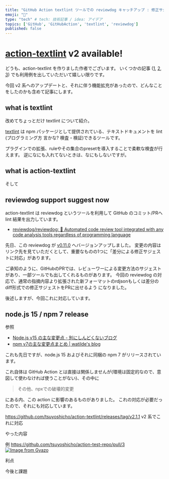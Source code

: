 ```yaml
---
title: "GitHub Action textlint ツールでの reviewdog キャッチアップ : 修正サジェスト"
emoji: "🐶"
type: "tech" # tech: 技術記事 / idea: アイデア
topics: ['GitHub', 'GitHubAction', 'textlint', 'reviewdog']
published: false
---
```


# [action-textlint](https://github.com/tsuyoshicho/action-textlint) v2 available!

どうも、action-textlint を作りました作者でございます。
いくつかの記事 ([1](https://zenn.dev/serima/articles/4dac7baf0b9377b0b58b), [2](https://zenn.dev/srz_zumix/articles/cb21af1a86fc01cb829d), [3](https://zenn.dev/srz_zumix/articles/9404b45e22cdf0f65ddd)) でも利用例を出していただいて嬉しい限りです。

今回 v2 系へのアップデートと、それに伴う機能拡充があったので、どんなことをしたのかも含めて記事にします。

## what is textlint

改めてちょっとだけ textlint について紹介。

[textlint](https://github.com/textlint/textlint) は npm パッケージとして提供されている、テキストドキュメントを lint (プログラミング方
言かな? 検査・検証)できるツールです。

プラグインでの拡張、ruleやその集合のpresetを導入することで柔軟な検査が行えます。
逆になにも入れてないときは、なにもしないですが。

## what is action-textlint

そして

## reviewdog support suggest now

action-textlint は reviewdog というツールを利用して GitHub のコミット/PRへ lint 結果を出力しています。

- [reviewdog/reviewdog: 🐶 Automated code review tool integrated with any code analysis tools regardless of programming language](https://github.com/reviewdog/reviewdog)

先日、この reviewdog が [v0.11.0](https://github.com/reviewdog/reviewdog/releases/tag/v0.11.0) へバージョンアップしました。
変更の内容はリンク先を見ていただくとして、重要なものの1つに「差分による修正サジェストに対応」があります。

ご承知のように、GitHubのPRでは、レビューワーによる変更方法のサジェストがあり、一部ツールでも出してくれるものがあります。
今回の reviewdog の対応で、通常の指摘内容より拡張された新フォーマットのrdjsonもしくは差分のdiff形式での修正サジェストをPRに出せるよう
になりました。

後述しますが、今回これに対応しています。

## node.js 15 / npm 7 release

参照

- [Node\.js v15 の主な変更点 \- 別にしんどくないブログ](https://shisama.hatenablog.com/entry/2020/10/21/004612)
- [npm v7の主な変更点まとめ \| watilde's blog](https://blog.watilde.com/2020/10/14/npm-v7%E3%81%AE%E4%B8%BB%E3%81%AA%E5%A4%89%E6%9B%B4%E7%82%B9%E3%81%BE%E3%81%A8%E3%82%81/)

これも先日ですが、node.js 15 およびそれに同梱の npm 7 がリリースされています。

これ自体は GitHub Action とは直接は関係しませんが(環境は固定的なので、意図して使わなければ使うことがない)、その中に

> その他、npxでの破壊的変更

にある内、この action に影響のあるものがありました。
これの対応が必要だったので、それにも対応しています。


https://github.com/tsuyoshicho/action-textlint/releases/tag/v2.1.1
v2 系でこれに対応


やった内容

例
https://github.com/tsuyoshicho/action-test-repo/pull/3
[![Image from Gyazo](https://i.gyazo.com/77649ba3fb4087667bad2e0079404df6.png)](https://gyazo.com/77649ba3fb4087667bad2e0079404df6)

利点



今後と課題


